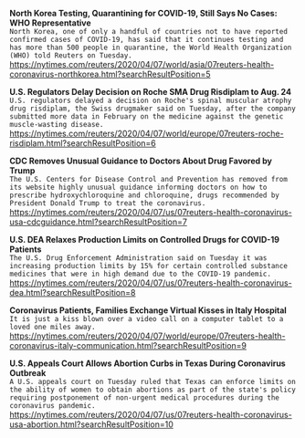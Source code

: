 **North Korea Testing, Quarantining for COVID-19, Still Says No Cases: WHO Representative**\
`North Korea, one of only a handful of countries not to have reported confirmed cases of COVID-19, has said that it continues testing and has more than 500 people in quarantine, the World Health Organization (WHO) told Reuters on Tuesday.`\
https://nytimes.com/reuters/2020/04/07/world/asia/07reuters-health-coronavirus-northkorea.html?searchResultPosition=5

**U.S. Regulators Delay Decision on Roche SMA Drug Risdiplam to Aug. 24**\
`U.S. regulators delayed a decision on Roche's spinal muscular atrophy drug risdiplam, the Swiss drugmaker said on Tuesday, after the company submitted more data in February on the medicine against the genetic muscle-wasting disease.`\
https://nytimes.com/reuters/2020/04/07/world/europe/07reuters-roche-risdiplam.html?searchResultPosition=6

**CDC Removes Unusual Guidance to Doctors About Drug Favored by Trump**\
`The U.S. Centers for Disease Control and Prevention has removed from its website highly unusual guidance informing doctors on how to prescribe hydroxychloroquine and chloroquine, drugs recommended by President Donald Trump to treat the coronavirus.`\
https://nytimes.com/reuters/2020/04/07/us/07reuters-health-coronavirus-usa-cdcguidance.html?searchResultPosition=7

**U.S. DEA Relaxes Production Limits on Controlled Drugs for COVID-19 Patients**\
`The U.S. Drug Enforcement Administration said on Tuesday it was increasing production limits by 15% for certain controlled substance medicines that were in high demand due to the COVID-19 pandemic.`\
https://nytimes.com/reuters/2020/04/07/us/07reuters-health-coronavirus-dea.html?searchResultPosition=8

**Coronavirus Patients, Families Exchange Virtual Kisses in Italy Hospital**\
`It is just a kiss blown over a video call on a computer tablet to a loved one miles away.`\
https://nytimes.com/reuters/2020/04/07/world/europe/07reuters-health-coronavirus-italy-communication.html?searchResultPosition=9

**U.S. Appeals Court Allows Abortion Curbs in Texas During Coronavirus Outbreak**\
`A U.S. appeals court on Tuesday ruled that Texas can enforce limits on the ability of women to obtain abortions as part of the state's policy requiring postponement of non-urgent medical procedures during the coronavirus pandemic.`\
https://nytimes.com/reuters/2020/04/07/us/07reuters-health-coronavirus-usa-abortion.html?searchResultPosition=10

